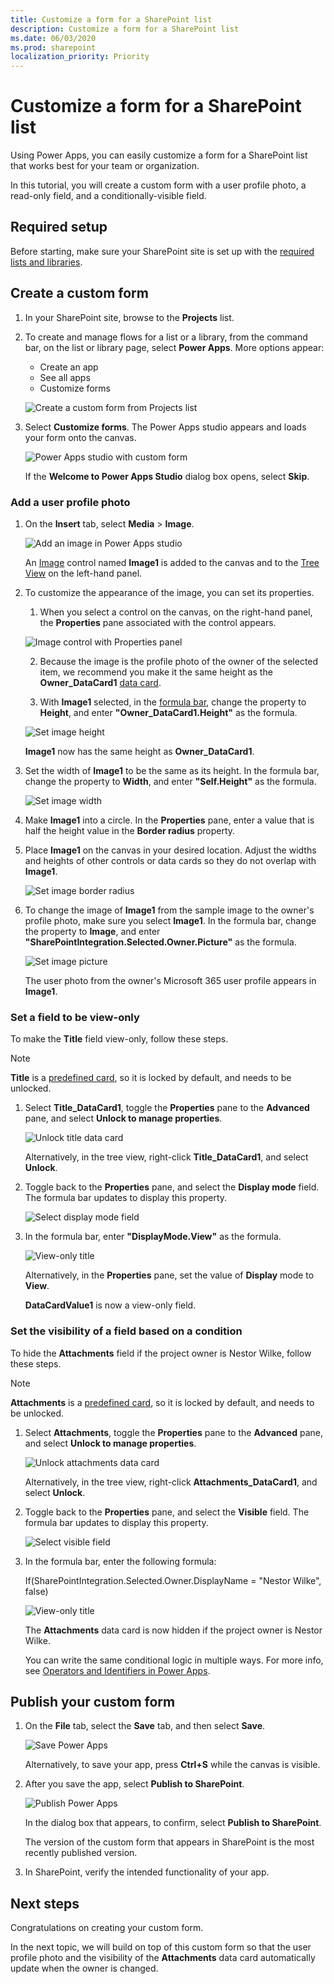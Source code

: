 ```yaml
---
title: Customize a form for a SharePoint list
description: Customize a form for a SharePoint list
ms.date: 06/03/2020
ms.prod: sharepoint
localization_priority: Priority
---
```


# Customize a form for a SharePoint list

Using Power Apps, you can easily customize a form for a SharePoint list that works best for your team or organization.

In this tutorial, you will create a custom form with a user profile photo, a read-only field, and a conditionally-visible field.

## Required setup

Before starting, make sure your SharePoint site is set up with the [required lists and libraries](../../../business-apps/get-started/set-up-sharepoint-site-lists-libraries).

## Create a custom form

1. In your SharePoint site, browse to the **Projects** list.

2. To create and manage flows for a list or a library, from the command bar, on the list or library page, select **Power Apps**. More options appear:

   - Create an app
   - See all apps
   - Customize forms

    ![Create a custom form from Projects list](../../../images/gs01-create-a-custom-form-command-bar.png)

3. Select **Customize forms**. The Power Apps studio appears and loads your form onto the canvas.

    ![Power Apps studio with custom form](../../../images/gs01-power-apps-studio-custom-form.png)

    If the **Welcome to Power Apps Studio** dialog box opens, select **Skip**.

### Add a user profile photo

1. On the **Insert** tab, select **Media** > **Image**.

    ![Add an image in Power Apps studio](../../../images/gs01-power-apps-studio-add-image.png)

    An [Image](https://docs.microsoft.com/en-us/powerapps/maker/canvas-apps/controls/control-image) control named **Image1** is added to the canvas and to the [Tree View](https://docs.microsoft.com/en-us/powerapps/maker/model-driven-apps/using-tree-view-on-form) on the left-hand panel.

2. To customize the appearance of the image, you can set its properties.

    1. When you select a control on the canvas, on the right-hand panel, the **Properties** pane associated with the control appears.

    ![Image control with Properties panel](../../../images/gs01-image-control-selected.png)

    2. Because the image is the profile photo of the owner of the selected item, we recommend you make it the same height as the **Owner_DataCard1** [data card](https://docs.microsoft.com/en-us/powerapps/maker/canvas-apps/working-with-cards).

    3. With **Image1** selected, in the [formula bar](https://docs.microsoft.com/en-us/powerapps/maker/canvas-apps/working-with-formulas), change the property to **Height**, and enter **"Owner_DataCard1.Height"** as the formula.

    ![Set image height](../../../images/gs01-set-image-height.png)

    **Image1** now has the same height as **Owner_DataCard1**.
         
3. Set the width of **Image1** to be the same as its height. In the formula bar, change the property to **Width**, and enter **"Self.Height"** as the formula.

    ![Set image width](../../../images/gs01-set-image-width.png)

4. Make **Image1** into a circle. In the **Properties** pane, enter a value that is half the height value in the **Border radius** property.

5. Place **Image1** on the canvas in your desired location. Adjust the widths and heights of other controls or data cards so they do not overlap with **Image1**.

    ![Set image border radius](../../../images/gs01-set-image-border-radius.png)

6. To change the image of **Image1** from the sample image to the owner's profile photo, make sure you select **Image1**. In the formula bar, change the property to **Image**, and enter **"SharePointIntegration.Selected.Owner.Picture"** as the formula.

    ![Set image picture](../../../images/gs01-set-image-picture.png)

    The user photo from the owner's Microsoft 365 user profile appears in **Image1**.

### Set a field to be view-only

To make the **Title** field view-only, follow these steps.

 > [!NOTE]
 > **Title** is a [predefined card](https://docs.microsoft.com/en-us/powerapps/maker/canvas-apps/controls/control-card), so it is locked by default, and needs to be unlocked.

1. Select **Title_DataCard1**, toggle the **Properties** pane to the **Advanced** pane, and select **Unlock to manage properties**.

    ![Unlock title data card](../../../images/gs01-unlock-title-data-card.png)

    Alternatively, in the tree view, right-click **Title_DataCard1**, and select **Unlock**.

2. Toggle back to the **Properties** pane, and select the **Display mode** field. The formula bar updates to display this property.

    ![Select display mode field](../../../images/gs01-title-property-display-mode.png)

3. In the formula bar, enter **"DisplayMode.View"** as the formula.
    
    ![View-only title](../../../images/gs01-title-data-card-view-only.png)
    
    Alternatively, in the **Properties** pane, set the value of **Display** mode to **View**.

    **DataCardValue1** is now a view-only field.

### Set the visibility of a field based on a condition

To hide the **Attachments** field if the project owner is Nestor Wilke, follow these steps.

> [!NOTE]
> **Attachments** is a [predefined card](https://docs.microsoft.com/en-us/powerapps/maker/canvas-apps/controls/control-card), so it is locked by default, and needs to be unlocked.

1. Select **Attachments**, toggle the **Properties** pane to the **Advanced** pane, and select **Unlock to manage properties**.

    ![Unlock attachments data card](../../../images/gs01-unlock-attachments-data-card.png)

    Alternatively, in the tree view, right-click **Attachments_DataCard1**, and select **Unlock**.

2. Toggle back to the **Properties** pane, and select the **Visible** field. The formula bar updates to display this property.

    ![Select visible field](../../../images/gs01-attachments-property-visible.png)

3. In the formula bar, enter the following formula:

   If(SharePointIntegration.Selected.Owner.DisplayName = "Nestor Wilke", false)

    ![View-only title](../../../images/gs01-attachments-conditional-visibility.png)
    
    The **Attachments** data card is now hidden if the project owner is Nestor Wilke.

    You can write the same conditional logic in multiple ways. For more info, see [Operators and Identifiers in Power Apps](https://docs.microsoft.com/en-us/powerapps/maker/canvas-apps/functions/operators).

## Publish your custom form

1. On the **File** tab, select the **Save** tab, and then select **Save**.

    ![Save Power Apps](../../../images/gs01-save-power-apps.png)

    Alternatively, to save your app, press **Ctrl+S** while the canvas is visible.

2. After you save the app, select **Publish to SharePoint**.

    ![Publish Power Apps](../../../images/gs01-publish-power-apps.png)

    In the dialog box that appears, to confirm, select **Publish to SharePoint**.

    The version of the custom form that appears in SharePoint is the most recently published version.

3. In SharePoint, verify the intended functionality of your app.

## Next steps

Congratulations on creating your custom form.

In the next topic, we will build on top of this custom form so that the user profile photo and the visibility of the **Attachments** data card automatically update when the owner is changed.
